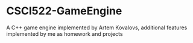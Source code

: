 # CSCI522-GameEngine
 A C++ game engine implemented by Artem Kovalovs, additional features implemented by me as homework and projects
